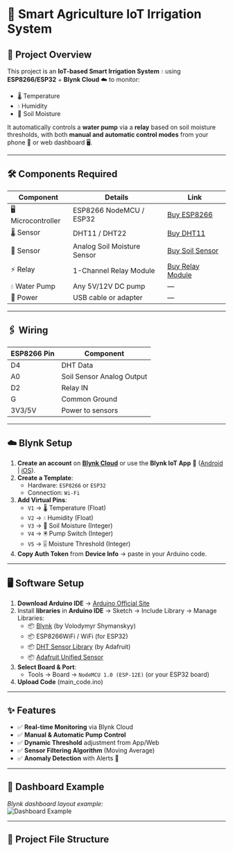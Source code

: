 # 🌱 Smart Agriculture IoT Irrigation System

## 📖 Project Overview
This project is an **IoT-based Smart Irrigation System** 💧 using **ESP8266/ESP32** + **Blynk Cloud** ☁️ to monitor:
- 🌡 Temperature
- 💧 Humidity
- 🌱 Soil Moisture

It automatically controls a **water pump** via a **relay** based on soil moisture thresholds, with both **manual and automatic control modes** from your phone 📱 or web dashboard 🖥.

---

## 🛠 Components Required
| Component | Details | Link |
|-----------|---------|------|
| 🖥 Microcontroller | ESP8266 NodeMCU / ESP32 | [Buy ESP8266](https://www.amazon.in/s?k=esp8266+nodemcu) |
| 🌡 Sensor | DHT11 / DHT22 | [Buy DHT11](https://www.amazon.in/s?k=dht11+temperature+sensor) |
| 🌱 Sensor | Analog Soil Moisture Sensor | [Buy Soil Sensor](https://www.amazon.in/s?k=soil+moisture+sensor) |
| ⚡ Relay | 1-Channel Relay Module | [Buy Relay Module](https://www.amazon.in/s?k=relay+module) |
| 💧 Water Pump | Any 5V/12V DC pump | — |
| 🔌 Power | USB cable or adapter | — |

---

## 🖇 Wiring
| ESP8266 Pin | Component |
|-------------|-----------|
| D4 | DHT Data |
| A0 | Soil Sensor Analog Output |
| D2 | Relay IN |
| G | Common Ground |
| 3V3/5V | Power to sensors |

---

## ☁️ Blynk Setup
1. **Create an account** on **[Blynk Cloud](https://blynk.cloud)** or use the **Blynk IoT App** 📱 ([Android](https://play.google.com/store/apps/details?id=cloud.blynk) | [iOS](https://apps.apple.com/app/id1559317868)).
2. **Create a Template**:
   - Hardware: `ESP8266` or `ESP32`
   - Connection: `Wi-Fi`
3. **Add Virtual Pins**:
   - `V1` → 🌡 Temperature (Float)
   - `V2` → 💧 Humidity (Float)
   - `V3` → 🌱 Soil Moisture (Integer)
   - `V4` → 🖲 Pump Switch (Integer)
   - `V5` → 🎚 Moisture Threshold (Integer)
4. **Copy Auth Token** from **Device Info** → paste in your Arduino code.

---

## 🖥 Software Setup
1. **Download Arduino IDE** → [Arduino Official Site](https://www.arduino.cc/en/software)  
2. Install **libraries** in **Arduino IDE** → Sketch → Include Library → Manage Libraries:
   - 📦 [Blynk](https://github.com/blynkkk/blynk-library) (by Volodymyr Shymanskyy)
   - 📦 ESP8266WiFi / WiFi (for ESP32)
   - 📦 [DHT Sensor Library](https://github.com/adafruit/DHT-sensor-library) (by Adafruit)
   - 📦 [Adafruit Unified Sensor](https://github.com/adafruit/Adafruit_Sensor)
3. **Select Board & Port**:
   - Tools → Board → `NodeMCU 1.0 (ESP-12E)` (or your ESP32 board)
4. **Upload Code** (main_code.ino)

---

## ✨ Features
- ✅ **Real-time Monitoring** via Blynk Cloud
- ✅ **Manual & Automatic Pump Control**
- ✅ **Dynamic Threshold** adjustment from App/Web
- ✅ **Sensor Filtering Algorithm** (Moving Average)
- ✅ **Anomaly Detection** with Alerts 🚨

---

## 📸 Dashboard Example
_Blynk dashboard layout example:_  
![Dashboard Example](diagrams/dashboard_mockup.png)

---

## 📂 Project File Structure
